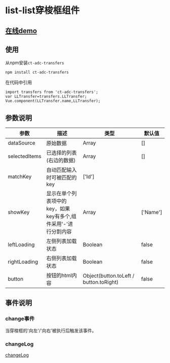 # list-list穿梭框组件

## [在线demo](https://codepen.io/rubyisapm/pen/vmQRVa?editors=1010)

## 使用

从npm安装`ct-adc-transfers`
```
npm install ct-adc-transfers
```
在代码中引用
```
import transfers from 'ct-adc-transfers';
var LLTransfer=transfers.LLTransfer;
Vue.component(LLTransfer.name,LLTransfer);
```
## 参数说明

参数|描述|类型|默认值
--- | --- | --- | --- |
dataSource | 原始数据 | Array | []
selectedItems | 已选择的列表(右边的数据) | Array | []
matchKey | 自动匹配输入时可被匹配的key | ['Id']
showKey | 显示在单个列表项中的key，如果key有多个,组件采用'-'进行分割内容 | Array | ['Name']
leftLoading | 左侧列表加载状态 | Boolean | false
rightLoading | 右侧列表加载状态 | Boolean | false
button | 按钮的html内容 | Object(button.toLeft / button.toRight) | false

## 事件说明

### change事件

当穿梭框的'向左'/'向右'被执行后触发该事件。


### changeLog

[changeLog](/changeLog.md)